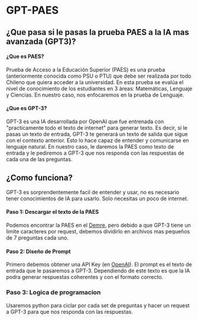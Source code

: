 # GPT-PAES

## ¿Que pasa si le pasas la prueba PAES a la IA mas avanzada (GPT3)?

#### ¿Que es PAES?
Prueba de Acceso a la Educación Superior (PAES) es una prueba (anteriormente conocida como PSU o PTU) que debe ser realizada por todo Chileno que quiera acceder a la universidad. En esta prueba se evalúa el nivel de conocimiento de los estudiantes en 3 áreas: Matemáticas, Lenguaje y Ciencias.
En nuestro caso, nos enfocaremos en la prueba de Lenguaje.

#### ¿Que es GPT-3?
GPT-3 es una IA desarrollada por OpenAI que fue entrenada con "practicamente todo el texto de internet" para generar texto. Es decir, si le pasas un texto de entrada, GPT-3 te generará un texto de salida que sigue con el contexto anterior. Esto lo hace capaz de entender y comunicarse en lenguaje natural.
En nuestro caso, le daremos la PAES como texto de entrada y le pediremos a GPT-3 que nos responda con las respuestas de cada una de las preguntas.

## ¿Como funciona?

GPT-3 es sorprendentemente facil de entender y usar, no es necesario tener conocimientos de IA para usarlo. Solo necesitas un poco de internet.

#### Paso 1: Descargar el texto de la PAES
Podemos encontrar la PAES en el [Demre](https://demre.cl/publicaciones/2023/pruebas-oficiales-paes), pero debido a que GPT-3 tiene un limite caracteres por request, debemos dividirlo en archivos mas pequeños de 7 preguntas cada uno. 

#### Paso 2: Diseño de Prompt
Primero debemos obtener una API Key (en [OpenAI](https://beta.openai.com/)).
El prompt es el texto de entrada que le pasaremos a GPT-3. Dependiendo de este texto es que la IA podra generar respuestas coherentes y con el formato correcto.

### Paso 3: Logica de programacion
Usaremos python para ciclar por cada set de preguntas y hacer un request a GPT-3 para que nos responda con las respuestas.